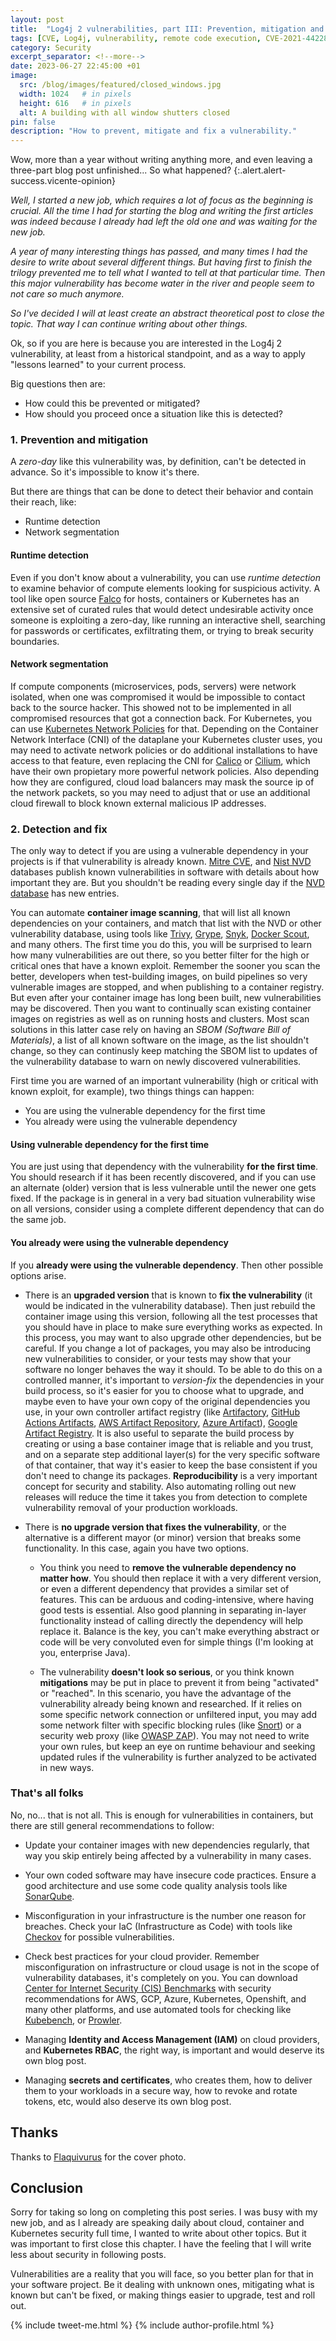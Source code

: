 ```yaml
---
layout: post
title:  "Log4j 2 vulnerabilities, part III: Prevention, mitigation and fixing"
tags: [CVE, Log4j, vulnerability, remote code execution, CVE-2021-44228, log4shell, cybersecurity, RCE, container image scanning, runtime security, mitigation, cloud, Kubernetes]
category: Security
excerpt_separator: <!--more-->
date: 2023-06-27 22:45:00 +01
image:
  src: /blog/images/featured/closed_windows.jpg
  width: 1024   # in pixels
  height: 616   # in pixels
  alt: A building with all window shutters closed
pin: false
description: "How to prevent, mitigate and fix a vulnerability."
---
```


Wow, more than a year without writing anything more, and even leaving a three-part blog post unfinished... So what happened?
{:.alert.alert-success.vicente-opinion}

_Well, I started a new job, which requires a lot of focus as the beginning is crucial. All the time I had for starting the blog and writing the first articles was indeed because I already had left the old one and was waiting for the new job._

_A year of many interesting things has passed, and many times I had the desire to write about several different things. But having first to finish the trilogy prevented me to tell what I wanted to tell at that particular time. Then this major vulnerability has become water in the river and people seem to not care so much anymore._

_So I've decided I will at least create an abstract theoretical post to close the topic. That way I can continue writing about other things._

Ok, so if you are here is because you are interested in the Log4j 2 vulnerability, at least from a historical standpoint, and as a way to apply "lessons learned" to your current process.

Big questions then are:

* How could this be prevented or mitigated?
* How should you proceed once a situation like this is detected?

### 1. Prevention and mitigation

A _zero-day_ like this vulnerability was, by definition, can't be detected in advance. So it's impossible to know it's there. 

But there are things that can be done to detect their behavior and contain their reach, like:

* Runtime detection
* Network segmentation

#### Runtime detection

Even if you don't know about a vulnerability, you can use _runtime detection_ to examine behavior of compute elements looking for suspicious activity. A tool like open source [Falco](https://github.com/falcosecurity/falco) for hosts, containers or Kubernetes has an extensive set of curated rules that would detect undesirable activity once someone is exploiting a zero-day, like running an interactive shell, searching for passwords or certificates, exfiltrating them, or trying to break security boundaries.

#### Network segmentation

If compute components (microservices, pods, servers) were network isolated, when one was compromised it would be impossible to contact back to the source hacker. This showed not to be implemented in all compromised resources that got a connection back. For Kubernetes, you can use [Kubernetes Network Policies](https://kubernetes.io/docs/concepts/services-networking/network-policies/) for that. Depending on the Container Network Interface (CNI) of the dataplane your Kubernetes cluster uses, you may need to activate network policies or do additional installations to have access to that feature, even replacing the CNI for [Calico](https://github.com/projectcalico/cni-plugin) or [Cilium](https://github.com/cilium/cilium), which have their own propietary more powerful network policies. Also depending how they are configured, cloud load balancers may mask the source ip of the network packets, so you may need to adjust that or use an additional cloud firewall to block known external malicious IP addresses.

### 2. Detection and fix

The only way to detect if you are using a vulnerable dependency in your projects is if that vulnerability is already known. [Mitre CVE](https://vicenteherrera.com/blog/what-is-a-cve/#cve-ids), and [Nist NVD](https://vicenteherrera.com/blog/what-is-a-cve/#nvd) databases publish known vulnerabilities in software with details about how important they are. But you shouldn't be reading every single day if the [NVD database](https://nvd.nist.gov/vuln/detail/CVE-2021-44228) has new entries.

You can automate **container image scanning**, that will list all known dependencies on your containers, and match that list with the NVD or other vulnerability database, using tools like [Trivy](https://github.com/aquasecurity/trivy), [Grype](https://github.com/anchore/grype), [Snyk](https://snyk.io/product/container-vulnerability-management/), [Docker Scout](https://docs.docker.com/scout/), and many others. The first time you do this, you will be surprised to learn how many vulnerabilities are out there, so you better filter for the high or critical ones that have a known exploit. Remember the sooner you scan the better, developers when test-building images, on build pipelines so very vulnerable images are stopped, and when publishing to a container registry. But even after your container image has long been built, new vulnerabilities may be discovered. Then you want to continually scan existing container images on registries as well as on running hosts and clusters. Most scan solutions in this latter case rely on having an _SBOM (Software Bill of Materials)_, a list of all known software on the image, as the list shouldn't change, so they can continusly keep matching the SBOM list to updates of the vulnerability database to warn on newly discovered vulnerabilities.

First time you are warned of an important vulnerability (high or critical with known exploit, for example), two things things can happen:

* You are using the vulnerable dependency for the first time
* You already were using the vulnerable dependency

#### Using vulnerable dependency for the first time

You are just using that dependency with the vulnerability **for the first time**. You should research if it has been recently discovered, and if you can use an alternate (older) version that is less vulnerable until the newer one gets fixed. If the package is in general in a very bad situation vulnerability wise on all versions, consider using a complete different dependency that can do the same job.

#### You already were using the vulnerable dependency

If you **already were using the vulnerable dependency**. Then other possible options arise.

* There is an **upgraded version** that is known to **fix the vulnerability** (it would be indicated in the vulnerability database). Then just rebuild the container image using this version, following all the test processes that you should have in place to make sure everything works as expected. In this process, you may want to also upgrade other dependencies, but be careful. If you change a lot of packages, you may also be introducing new vulnerabilities to consider, or your tests may show that your software no longer behaves the way it should. To be able to do this on a controlled manner, it's important to _version-fix_ the dependencies in your build process, so it's easier for you to choose what to upgrade, and maybe even to have your own copy of the original dependencies you use, in your own controller artifact registry (like [Artifactory](https://jfrog.com/community/open-source/), [GitHub Actions Artifacts](https://docs.github.com/en/rest/actions/artifacts?apiVersion=2022-11-28), [AWS Artifact Repository](https://aws.amazon.com/codeartifact/), [Azure Artifact](https://azure.microsoft.com/es-es/products/devops/artifacts)), [Google Artifact Registry](https://cloud.google.com/artifact-registry). It is also useful to separate the build process by creating or using a base container image that is reliable and you trust, and on a separate step additional layer(s) for the very specific software of that container, that way it's easier to keep the base consistent if you don't need to change its packages. **Reproducibility** is a very important concept for security and stability. Also automating rolling out new releases will reduce the time it takes you from detection to complete vulnerability removal of your production workloads.

* There is **no upgrade version that fixes the vulnerability**, or the alternative is a different mayor (or minor) version that breaks some functionality. In this case, again you have two options.

  * You think you need to **remove the vulnerable dependency no matter how**. You should then replace it with a very different version, or even a different dependency that provides a similar set of features. This can be arduous and coding-intensive, where having good tests is essential. Also good planning in separating in-layer functionality instead of calling directly the dependency will help replace it. Balance is the key, you can't make everything abstract or code will be very convoluted even for simple things (I'm looking at you, enterprise Java).

  * The vulnerability **doesn't look so serious**, or you think known **mitigations** may be put in place to prevent it from being "activated" or "reached". In this scenario, you have the advantage of the vulnerability already being known and researched. If it relies on some specific network connection or unfiltered input, you may add some network filter with specific blocking rules (like [Snort](https://www.snort.org/rule_docs/1-58744)) or a security web proxy (like [OWASP ZAP](https://owasp.org/www-project-zap/)). You may not need to write your own rules, but keep an eye on runtime behaviour and seeking updated rules if the vulnerability is further analyzed to be activated in new ways.
  

### That's all folks

No, no... that is not all. This is enough for vulnerabilities in containers, but there are still general recommendations to follow:

* Update your container images with new dependencies regularly, that way you skip entirely being affected by a vulnerability in many cases.

* Your own coded software may have insecure code practices. Ensure a good architecture and use some code quality analysis tools like [SonarQube](https://docs.sonarqube.org/latest/).

* Misconfiguration in your infrastructure is the number one reason for breaches. Check your IaC (Infrastructure as Code) with tools like [Checkov](https://www.checkov.io/) for possible vulnerabilities.

* Check best practices for your cloud provider. Remember misconfiguration on infrastructure or cloud usage is not in the scope of vulnerability databases, it's completely on you. You can download [Center for Internet Security (CIS) Benchmarks](https://www.cisecurity.org/benchmark/amazon_web_services) with security recommendations for AWS, GCP, Azure, Kubernetes, Openshift, and many other platforms, and use automated tools for checking like [Kubebench](https://github.com/aquasecurity/kube-bench), or [Prowler](https://github.com/prowler-cloud/prowler).

* Managing **Identity and Access Management (IAM)** on cloud providers, and **Kubernetes RBAC**, the right way, is important and would deserve its own blog post.

* Managing **secrets and certificates**, who creates them, how to deliver them to your workloads in a secure way, how to revoke and rotate tokens, etc, would also deserve its own blog post.

## Thanks

Thanks to [Flaquivurus](https://www.flickr.com/photos/flaquivurus) for the cover photo.

## Conclusion

Sorry for taking so long on completing this post series. I was busy with my new job, and as I already are speaking daily about cloud, container and Kubernetes security full time, I wanted to write about other topics. But it was important to first close this chapter. I have the feeling that I will write less about security in following posts.

Vulnerabilities are a reality that you will face, so you better plan for that in your software project. Be it dealing with unknown ones, mitigating what is known but can't be fixed, or making things easier to upgrade, test and roll out.

{% include tweet-me.html %}
{% include author-profile.html %}
